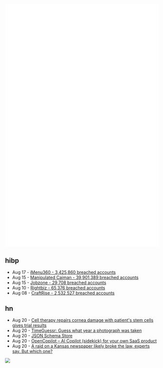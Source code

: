 ![Metrics](https://raw.githubusercontent.com/phixion/phixion/master/metrics.svg)

## hibp

<!--
for https://github.com/phixion/phixion/blob/main/.github/workflows/feeds.yml
-->
<!--START_SECTION:haveibeenpwnd-->
- Aug 17 - [iMenu360 - 3,425,860 breached accounts](https://haveibeenpwned.com/PwnedWebsites#iMenu360)
- Aug 15 - [Manipulated Caiman - 39,901,389 breached accounts](https://haveibeenpwned.com/PwnedWebsites#ManipulatedCaiman)
- Aug 15 - [Jobzone - 29,708 breached accounts](https://haveibeenpwned.com/PwnedWebsites#Jobzone)
- Aug 10 - [Rightbiz - 65,376 breached accounts](https://haveibeenpwned.com/PwnedWebsites#Rightbiz)
- Aug 08 - [CraftRise - 2,532,527 breached accounts](https://haveibeenpwned.com/PwnedWebsites#CraftRise)
<!--END_SECTION:haveibeenpwnd-->

## hn

<!--
for https://github.com/phixion/phixion/blob/main/.github/workflows/feeds.yml
-->
<!--START_SECTION:hn-->
- Aug 20 - [Cell therapy repairs cornea damage with patient's stem cells gives trial results](https://medicalxpress.com/news/2023-08-cell-therapy-cornea-patient-stem.html)
- Aug 20 - [TimeGuessr: Guess what year a photograph was taken](https://timeguessr.com/)
- Aug 20 - [JSON Schema Store](https://www.schemastore.org/json/)
- Aug 20 - [OpenCopilot – AI Copilot (sidekick) for your own SaaS product](https://github.com/openchatai/OpenCopilot)
- Aug 20 - [A raid on a Kansas newspaper likely broke the law, experts say. But which one?](https://abcnews.go.com/US/wireStory/raid-kansas-newspaper-broke-law-experts-102390880)
<!--END_SECTION:hn-->

<!--
for https://yhype.me
-->
![](https://hit.yhype.me/github/profile?user_id=13013670)

